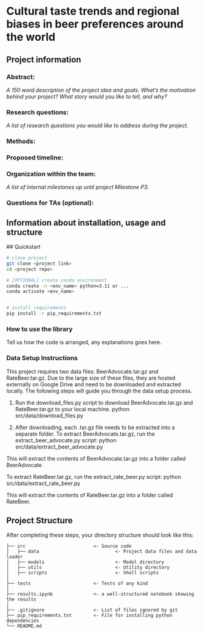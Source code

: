 # Cultural taste trends and regional biases in beer preferences around the world

## Project information 
### Abstract:
*A 150 word description of the project idea and goals. What’s the motivation behind your project? What story would you like to tell, and why?*


### Research questions:
*A list of research questions you would like to address during the project.*

### Methods:

### Proposed timeline:

### Organization within the team:
*A list of internal milestones up until project Milestone P3.*

### Questions for TAs (optional):





## Information about installation, usage and structure
## Quickstart

```bash
# clone project
git clone <project link>
cd <project repo>

# [OPTIONAL] create conda environment
conda create -n <env_name> python=3.11 or ...
conda activate <env_name>


# install requirements
pip install -r pip_requirements.txt
```



### How to use the library
Tell us how the code is arranged, any explanations goes here.


### Data Setup Instructions

This project requires two data files: BeerAdvocate.tar.gz and RateBeer.tar.gz. Due to the large size of these files, they are hosted externally on Google Drive and need to be downloaded and extracted locally. The following steps will guide you through the data setup process.

1) Run the download_files.py script to download BeerAdvocate.tar.gz and RateBeer.tar.gz to your local machine.
    python src/data/download_files.py

2) After downloading, each .tar.gz file needs to be extracted into a separate folder.
To extract BeerAdvocate.tar.gz, run the extract_beer_advocate.py script:
    python src/data/extract_beer_advocate.py

This will extract the contents of BeerAdvocate.tar.gz into a folder called BeerAdvocate

To extract RateBeer.tar.gz, run the extract_rate_beer.py script:
    python src/data/extract_rate_beer.py

This will extract the contents of RateBeer.tar.gz into a folder called RateBeer.


## Project Structure

After completing these steps, your directory structure should look like this:

```
├── src                         <- Source code
│   ├── data                            <- Project data files and data loader
│   ├── models                          <- Model directory
│   ├── utils                           <- Utility directory
│   ├── scripts                         <- Shell scripts
│
├── tests                       <- Tests of any kind
│
├── results.ipynb               <- a well-structured notebook showing the results
│
├── .gitignore                  <- List of files ignored by git
├── pip_requirements.txt        <- File for installing python dependencies
└── README.md
```